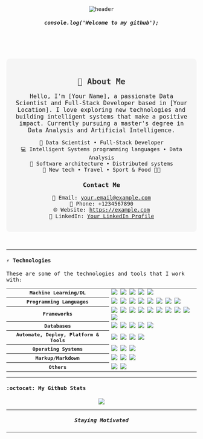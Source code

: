<samp>
<p align="center">
  <img src="https://media.licdn.com/dms/image/D4D16AQHXISW_GIxnyw/profile-displaybackgroundimage-shrink_350_1400/0/1695653393442?e=1706140800&v=beta&t=gc5Z935RfYbohKwaXk4YLVYHccTkLiFPumaYbunhowc" alt="header"/>
</p>
<!-- <p align="center">
<img src="https://readme-typing-svg.demolab.com?font=Inconsolata&weight=500&size=50&duration=4000&pause=300&color=A7A459&center=true&vCenter=true&multiline=true&repeat=true&random=false&width=2000&height=150&lines=Hello !;I'm+a+master's+student+in+Data+Analysis+and+Artificial+Intelligence" width="70%" />
</p>
 -->

<p align="center">
  <h5 align="center">console.log('Welcome to my github');</h5>
</p>

<br>

<br>
<!-- Personal Information -->
<br>
<br>
<div style="text-align:center; padding: 20px; border-radius: 10px; background-color: #f5f5f5;">
  <h2 style="color: #333;">👋 About Me</h2>
  <p style="font-size: 1.1em;">Hello, I'm [Your Name], a passionate Data Scientist and Full-Stack Developer based in [Your Location]. I love exploring new technologies and building intelligent systems that make a positive impact. Currently pursuing a master's degree in Data Analysis and Artificial Intelligence.</p>
  
  <ul style="list-style-type: none; padding: 0;">
    <li>💼 Data Scientist • Full-Stack Developer</li>
    <li>💻 Intelligent Systems programming languages • Data Analysis </li>
    <li>📖 Software architecture • Distributed systems</li>
    <li>🐾 New tech • Travel • Sport & Food 🐤🐥</li>
  </ul>
  
  <h3>Contact Me</h3>
  <ul style="list-style-type: none; padding: 0;">
    <li>📧 Email: <a href="mailto:your.email@example.com">your.email@example.com</a></li>
    <li>📱 Phone: +1234567890</li>
    <li>🌐 Website: <a href="https://example.com">https://example.com</a></li>
    <li>📑 LinkedIn: <a href="https://www.linkedin.com/in/your-profile/">Your LinkedIn Profile</a></li>
  </ul>
</div>

        
<br>
<br>
        
        
        
        
        
---


#### ⚡ Technologies

These are some of the technologies and tools that I work with:

<table style="width:100%">
  <tr>
    <th>Machine Learning/DL</th>
    <td>
      <img src="https://img.shields.io/badge/Keras-%23D00000.svg?style=for-the-badge&logo=Keras&logoColor=white" />
      <img src="https://img.shields.io/badge/TensorFlow-%23FF6F00.svg?style=for-the-badge&logo=TensorFlow&logoColor=white" />
      <img src="https://img.shields.io/badge/scikit--learn-%23F7931E.svg?style=for-the-badge&logo=scikit-learn&logoColor=white" />
      <img src="https://img.shields.io/badge/Matplotlib-%9FF7931E.svg?style=for-the-badge&logo=chart&logoColor=white" />
      <img src="https://img.shields.io/badge/Hadoop-%230A0FFF.svg?style=for-the-badge&logo=apache&logoColor=white" />
    </td>
  </tr>
  <tr>
    <th>Programming Languages</th>
    <td>
      <img src="https://img.shields.io/badge/-Python-ffff47?style=for-the-badge&logo=python" />
      <img src="https://img.shields.io/badge/-PHP-grey?style=for-the-badge&logo=php" />
      <img src="https://img.shields.io/badge/-Java-007396?style=for-the-badge&logo=java" />
      <img src="https://img.shields.io/badge/-javascript-F0DB4F?style=for-the-badge&logo=javascript&logoColor=black" />
      <img src="https://img.shields.io/badge/-C-00599c?style=for-the-badge&logo=c%2B%2B&logoColor=Crayola" />
      <img src="https://img.shields.io/badge/-C++-787CB5?style=for-the-badge&logo=c%2B%2B&logoColor=Crayola" />
      <img src="https://img.shields.io/badge/-DART-700CB5?style=for-the-badge&logo=c%2B%2B&logoColor=white" />
      <img src="https://img.shields.io/badge/-SCSS-ed960b?style=for-the-badge&logo=c%2B%2B&logoColor=White" />
    </td>
  </tr>
  <tr>
    <th>Frameworks</th>
    <td>
      <img src="https://img.shields.io/badge/Laravel-black.svg?&style=for-the-badge&logo=laravel&logoColor=orange" />
      <img src="https://img.shields.io/badge/Spring_Boot-grey.svg?&style=for-the-badge&logo=spring-boot&logoColor=light-green" />
      <img src="https://img.shields.io/badge/Django-black.svg?&style=for-the-badge&logo=django&logoColor=white" />
      <img src="https://img.shields.io/badge/NodeJs-grey.svg?&style=for-the-badge&logo=node-js&logoColor=green" />
      <img src="https://img.shields.io/badge/Express-grey.svg?&style=for-the-badge&logo=express&logoColor=green" />
      <img src="https://img.shields.io/badge/Flutter-grey.svg?&style=for-the-badge&logo=flutter&logoColor=blue" />
      <img src="https://img.shields.io/badge/angular-%23DD0031.svg?style=for-the-badge&logo=angular&logoColor=white" />
      <img src="https://img.shields.io/badge/vue-js-green.svg?style=for-the-badge&logo=vue-js&logoColor=white" />
      <img src="https://img.shields.io/badge/react-blue.svg?style=for-the-badge&logo=react&logoColor=white" />
      <img src="https://img.shields.io/badge/bootstrap-%238511FA.svg?style=for-the-badge&logo=bootstrap&logoColor=white">
    </td>
  </tr>
  <tr>
    <th>Databases</th>
    <td>
      <img src="https://img.shields.io/badge/-MySQL-4479A1?style=for-the-badge&logo=mysql&logoColor=white" />
      <img src="https://img.shields.io/badge/-MongoDB-black?style=for-the-badge&logo=mongodb" />
      <img src="https://img.shields.io/badge/Cassandra-%231287B1.svg?style=for-the-badge&logo=apache-cassandra&logoColor=white" />
      <img src="https://img.shields.io/badge/Hbase-%f21287B1.svg?style=for-the-badge&logo=Hbase&logoColor=white" />
      <img src="https://img.shields.io/badge/Neo4j-%afc287B1.svg?style=for-the-badge&logo=Neo4j&logoColor=white" />
    </td>
  </tr>
  <tr>
    <th>Automate, Deploy, Platform & Tools</th>
    <td>
      <img src="https://img.shields.io/badge/-Docker-2496ED?style=for-the-badge&logo=docker&logoColor=white" />
      <!-- <img src="https://img.shields.io/badge/-Jenkins-DC382D?style=flat-square&logo=jenkins&logoColor=white" /> -->
      <img src="https://img.shields.io/badge/-Git-black?style=for-the-badge&logo=git" /> 
      <img src="https://img.shields.io/badge/nginx%20-%23009639.svg?&style=for-the-badge&logo=nginx&logoColor=white" /> 
      <img src="https://img.shields.io/badge/-GitHub-181717?style=for-the-badge&logo=github" />
    </td>
  </tr>
  <tr>
    <th>Operating Systems</th>
    <td>
      <img src="https://img.shields.io/badge/Linux-FCC624?style=for-the-badge&logo=linux&logoColor=black" />
      <img src="https://img.shields.io/badge/Windows-0078D6?style=for-the-badge&logo=windows&logoColor=white" />
      <img src="https://img.shields.io/badge/mac%20os-000000.svg?&style=for-the-badge&logo=apple&logoColor=white" />
    </td>
  </tr>
  <tr>
    <th>Markup/Markdown</th>
    <td>
      <img src="https://img.shields.io/badge/-HTML5-E34F26?style=for-the-badge&logo=html5&logoColor=white" />
      <img src="https://img.shields.io/badge/Markdown-%23000000.svg?&style=for-the-badge&logo=markdown&logoColor=white" />
      <img src="https://img.shields.io/badge/-CSS3-1572B6?style=for-the-badge&logo=css3" />
    </td>
  </tr>
  <tr>
    <th>Others</th>
    <td>
      <img src="https://img.shields.io/badge/jira-%230A0FFF.svg?style=for-the-badge&logo=jira&logoColor=white" />
      <img src="https://img.shields.io/badge/Trello-%23026AA7.svg?style=for-the-badge&logo=Trello&logoColor=white" />
    </td>
  </tr>
  
</table>








---

#### :octocat:  My Github Stats

<p align="center">
<a href="https://github.com/abdelkhalek-haddany">
  <img align="center" src="https://github-readme-streak-stats.herokuapp.com/?user=abdelkhalek-haddany&theme=algolia#version3" />
</a>
</p>



---

<p align="center">
  <h5 align="center"> Staying Motivated </h5>
</p>



---

</samp>
